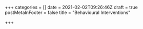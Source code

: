 +++
categories = []
date = 2021-02-02T09:26:46Z
draft = true
postMetaInFooter = false
title = "Behavioural Interventions"

+++
